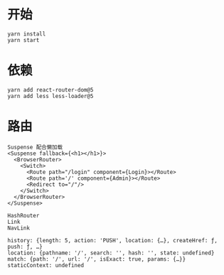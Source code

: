 # 开始
    yarn install
    yarn start

# 依赖
    yarn add react-router-dom@5
    yarn add less less-loader@5

# 路由
    Suspense 配合懒加载
    <Suspense fallback={<h1></h1>}>
      <BrowserRouter>
        <Switch>
          <Route path="/login" component={Login}></Route>
          <Route path='/' component={Admin}></Route>
          <Redirect to="/"/>
        </Switch>
      </BrowserRouter>
    </Suspense>

    HashRouter
    Link
    NavLink

    history: {length: 5, action: 'PUSH', location: {…}, createHref: ƒ, push: ƒ, …}
    location: {pathname: '/', search: '', hash: '', state: undefined}
    match: {path: '/', url: '/', isExact: true, params: {…}}
    staticContext: undefined
